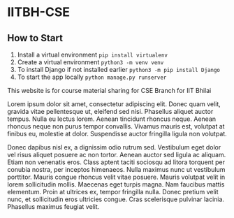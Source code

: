 # IITBH-CSE
## How to Start

1. Install a virtual environment 
` pip install virtualenv `
2. Create a virtual environment
` python3 -m venv venv `
3. To install Django if not installed earlier
` python3 -m pip install Django `
4. To start the app locally 
` python manage.py runserver `

This website is for course material sharing for CSE Branch for IIT Bhilai

Lorem ipsum dolor sit amet, consectetur adipiscing elit. Donec quam velit, gravida vitae pellentesque ut, eleifend sed nisi. Phasellus aliquet auctor tempus. Nulla eu lectus lorem. Aenean tincidunt rhoncus neque. Aenean rhoncus neque non purus tempor convallis. Vivamus mauris est, volutpat at finibus eu, molestie at dolor. Suspendisse auctor fringilla ligula non volutpat.

Donec dapibus nisl ex, a dignissim odio rutrum sed. Vestibulum eget dolor vel risus aliquet posuere ac non tortor. Aenean auctor sed ligula ac aliquam. Etiam non venenatis eros. Class aptent taciti sociosqu ad litora torquent per conubia nostra, per inceptos himenaeos. Nulla maximus nunc ut vestibulum porttitor. Mauris congue rhoncus velit vitae posuere. Mauris volutpat velit in lorem sollicitudin mollis. Maecenas eget turpis magna. Nam faucibus mattis elementum. Proin at ultrices ex, tempor fringilla nulla. Donec pretium velit nunc, et sollicitudin eros ultricies congue. Cras scelerisque pulvinar lacinia. Phasellus maximus feugiat velit.

